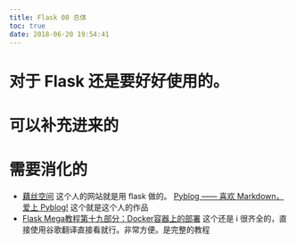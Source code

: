 ```yaml
---
title: Flask 00 总体
toc: true
date: 2018-06-20 19:54:41
---
```


# 对于 Flask 还是要好好使用的。






# 可以补充进来的




# 需要消化的
- [藕丝空间](https://www.os373.cn/article/1) 这个人的网站就是用 flask 做的。 [Pyblog —— 喜欢 Markdown，爱上 Pyblog!](https://eastossifrage.github.io/pyblog/) 这个就是这个人的作品
- [Flask Mega教程第十九部分：Docker容器上的部署](https://blog.miguelgrinberg.com/post/the-flask-mega-tutorial-part-xix-deployment-on-docker-containers) 这个还是 i 很齐全的，直接使用谷歌翻译直接看就行。非常方便。是完整的教程